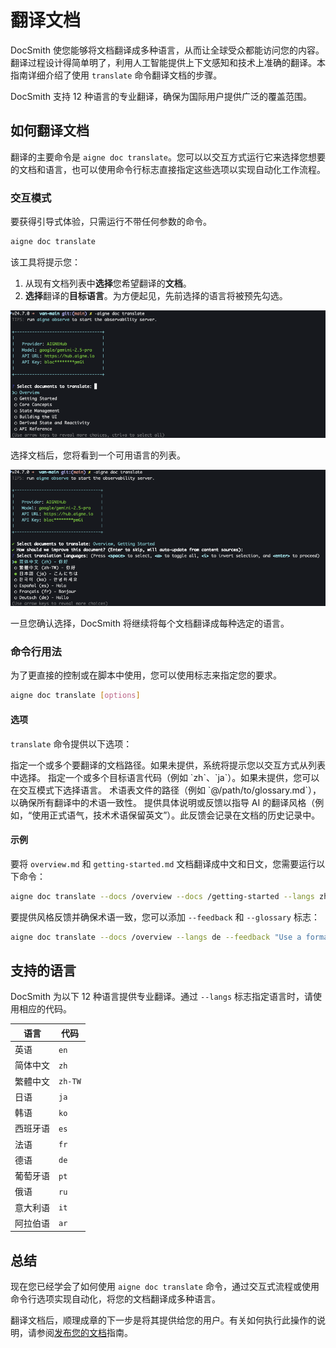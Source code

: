 # 翻译文档

DocSmith 使您能够将文档翻译成多种语言，从而让全球受众都能访问您的内容。翻译过程设计得简单明了，利用人工智能提供上下文感知和技术上准确的翻译。本指南详细介绍了使用 `translate` 命令翻译文档的步骤。

DocSmith 支持 12 种语言的专业翻译，确保为国际用户提供广泛的覆盖范围。

## 如何翻译文档

翻译的主要命令是 `aigne doc translate`。您可以以交互方式运行它来选择您想要的文档和语言，也可以使用命令行标志直接指定这些选项以实现自动化工作流程。

### 交互模式

要获得引导式体验，只需运行不带任何参数的命令。

```bash
aigne doc translate
```

该工具将提示您：
1.  从现有文档列表中**选择**您希望翻译的**文档**。
2.  **选择**翻译的**目标语言**。为方便起见，先前选择的语言将被预先勾选。

![执行翻译命令](../assets/screenshots/doc-translate.png)

选择文档后，您将看到一个可用语言的列表。

![选择翻译语言](../assets/screenshots/doc-translate-langs.png)

一旦您确认选择，DocSmith 将继续将每个文档翻译成每种选定的语言。

### 命令行用法

为了更直接的控制或在脚本中使用，您可以使用标志来指定您的要求。

```bash
aigne doc translate [options]
```

#### 选项

`translate` 命令提供以下选项：

<x-field-group>
  <x-field data-name="--docs" data-type="array" data-required="false">
    <x-field-desc markdown>指定一个或多个要翻译的文档路径。如果未提供，系统将提示您以交互方式从列表中选择。</x-field-desc>
  </x-field>
  <x-field data-name="--langs" data-type="array" data-required="false">
    <x-field-desc markdown>指定一个或多个目标语言代码（例如 `zh`、`ja`）。如果未提供，您可以在交互模式下选择语言。</x-field-desc>
  </x-field>
  <x-field data-name="--glossary" data-type="string" data-required="false">
    <x-field-desc markdown>术语表文件的路径（例如 `@/path/to/glossary.md`），以确保所有翻译中的术语一致性。</x-field-desc>
  </x-field>
  <x-field data-name="--feedback" data-type="string" data-required="false">
    <x-field-desc markdown>提供具体说明或反馈以指导 AI 的翻译风格（例如，“使用正式语气，技术术语保留英文”）。此反馈会记录在文档的历史记录中。</x-field-desc>
  </x-field>
</x-field-group>

#### 示例

要将 `overview.md` 和 `getting-started.md` 文档翻译成中文和日文，您需要运行以下命令：

```bash
aigne doc translate --docs /overview --docs /getting-started --langs zh ja
```

要提供风格反馈并确保术语一致，您可以添加 `--feedback` 和 `--glossary` 标志：

```bash
aigne doc translate --docs /overview --langs de --feedback "Use a formal tone" --glossary @/path/to/glossary.md
```

## 支持的语言

DocSmith 为以下 12 种语言提供专业翻译。通过 `--langs` 标志指定语言时，请使用相应的代码。

| 语言 | 代码 |
|---|---|
| 英语 | `en` |
| 简体中文 | `zh` |
| 繁體中文 | `zh-TW` |
| 日语 | `ja` |
| 韩语 | `ko` |
| 西班牙语 | `es` |
| 法语 | `fr` |
| 德语 | `de` |
| 葡萄牙语 | `pt` |
| 俄语 | `ru` |
| 意大利语 | `it` |
| 阿拉伯语 | `ar` |

## 总结

现在您已经学会了如何使用 `aigne doc translate` 命令，通过交互式流程或使用命令行选项实现自动化，将您的文档翻译成多种语言。

翻译文档后，顺理成章的下一步是将其提供给您的用户。有关如何执行此操作的说明，请参阅[发布您的文档](./guides-publishing-your-docs.md)指南。